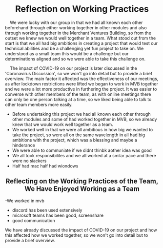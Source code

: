 <h1 align="center">Reflection on Working Practices</h1>

<p>&nbsp;&nbsp;&nbsp;&nbsp;We were lucky with our group in that we had all known each other beforehand through either working together in other modules and also through working together in the Merchant Ventures Building, so from the outset we knew we would well together in a team. What stood out from the start is that we all had big ambitions in creating a project that would test our technical abilities and be a challenging yet fun project to take on. We understood as a small 
team this would be a challenge but our determinations aligned and so we were able to take this challenge on.</p>

<p>&nbsp;&nbsp;&nbsp;&nbsp;The impact of COVID-19 on our project is later discussed in the 'Coronavirus Discussion', so we won't go into detail but to provide a brief overview. The main factor it affected was the effectiveness of our meetings, as after lockdown restrictions were lifted we began to work in MVB together and we were a lot more productive in furthering the project. It was easier to converse with other members of the team, as with online meetings there can only be one 
person talking at a time, so we liked being able to talk to other team members more easily.</p>

- Before undertaking this project we had all known each other through other modules and some of had worked together in MVB, so we already knew that we would work well together as a team.
- We worked well in that we were all ambitious in how big we wanted to take the project, so were all on the same wavelength in all had big ambitions with the project, which was a blessing and maybe a hinderance
- We were able to communiate if we didnt thinbk aother idea was good
- We all took responsibilites and we all worked at a smilar pace and there were no slackers
- Half had mac half had wiondows

<h2 align="center">Reflecting on the Working Practices of the Team, We Have Enjoyed Working as a Team</h2>


-We worked in mvb
- discord has been used extensively
- microsoft teams has been good, screenshare
- good communication

We have already discussed the impact of COVID-19 on our project and how this affected how we worked together, so we won't go into detail but to provide a brief overview.



